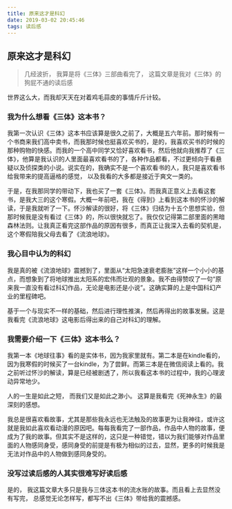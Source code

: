 ```yaml
---
title: 原来这才是科幻
date: 2019-03-02 20:45:46
tags: 读后感
---
```


## 原来这才是科幻

> 几经波折， 我算是将《三体》三部曲看完了， 这篇文章是我对《三体》的狗屁不通的读后感

世界这么大，而我却天天在对着鸡毛蒜皮的事情斤斤计较。

### 我为什么想看《三体》这本书？

我第一次认识《三体》这本书应该算是很久之前了，大概是五六年前。那时候有一个书商来我们高中卖书，而我那时候也挺喜欢买书的，是的，我喜欢买书的时候的那种购物的快感。而我的一个高中同学又恰好喜欢看书，然后他就向我推荐了《三体》，他算是我认识的人里面最喜欢看书的了，各种作品都看，不过更倾向于看悬疑以及侦探类的小说。说实在的，我确实不是一个喜欢看书的人，我只是喜欢看书给我带来的提高逼格的感觉， 以及我看的大多都是接近于爽文一类的。

于是，在我那同学的带动下，我也买了一套《三体》。而我真正意义上去看这套书，是我大三的这个寒假。大概一年前吧，我在《得到》上看到这本书的怀沙的解读，于是我就听了一下。怀沙解读的很好，将《三体》归结为十五个思想实验，但那时候我是没有看过《三体》的，所以很快就忘了。我仅仅记得第二部里面的黑暗森林法则。让我真正看完这部作品的原因有很多，而真正让我深入去看的契机是，这个寒假陪我父母去看了《流浪地球》。

<!-- more -->

### 我心目中认为的科幻

我是真的被《流浪地球》震撼到了，里面从“太阳急速衰老膨胀”这样一个小小的基点，而想象到了将地球推出太阳系的宏伟而壮观的景象。我不由得赞叹了一句“原来我一直没有看过科幻作品，无论是电影还是小说”。这确实算的上是中国科幻产业的里程碑吧。

基于一个与现实不一样的基础，然后进行理性推演，然后再得出的故事发展。这是我看完《流浪地球》这电影后得出来的自己对科幻的理解。

### 我需要介绍一下《三体》这本书么？

我第一本《地球往事》看的是实体书，因为我家里就有。第二本是在kindle看的，因为我寒假的时候买了一台kindle，为了尝鲜。而第三本是在微信阅读上看的。我之前听过怀沙的解读，算是已经被剧透了，所以我看这本书的过程中，我的心理波动异常地少。

人的一生是如此之短， 而我们又是如此之渺小。 这算是我看完《死神永生》的最深刻的感想。

我总是很喜欢看故事，尤其是那些我永远也无法触及的故事更为让我神往，或许这就是我如此喜欢看动漫的原因吧。每每我看完了一部作品，作品中人物的故事，便成为了我的故事。但其实不是这样的，这只是一种错觉，错以为我们能够对作品里面的人物感同身受，感同身受的前提是有极为相似的过去，显然，更多的时候我是无法对作品中的人物做到感同身受的。

### 没写过读后感的人其实很难写好读后感

是的， 我这篇文章大多只是我与三体这本书的流水账的故事。而且看上去显然没有写完， 总感觉无论怎样写，都写不出《三体》带给我的震撼感。

